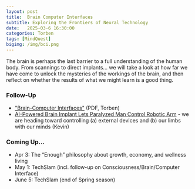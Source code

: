 ```yaml
---
layout: post
title:  Brain Computer Interfaces
subtitle: Exploring the Frontiers of Neural Technology
date:   2025-03-6 16:30:00
categories: Torben
tags: [MindQuest]
bigimg: /img/bci.png
---
```

The brain is perhaps the last barrier to a full understanding of the human body. From scannings to direct implants... we will take a look at how far we have come to unlock the mysteries of the workings of the brain, and then reflect on whether the results of what we might learn is a good thing.

### Follow-Up

* ["Brain-Computer Interfaces"](/assets/present/2025/2025-03-06/bci.pdf) (PDF, Torben)
* [AI-Powered Brain Implant Lets Paralyzed Man Control Robotic Arm](https://neurosciencenews.com/ai-robot-arm-bci-neurotech-28471/) - we are heading toward controlling (a) external devices and (b) our limbs with our minds (Kevin)

### Coming Up...

- Apr 3: The “Enough” philosophy about growth, economy, and wellness living
- May 1: TechSlam (incl. follow-up on Consciousness/Brain/Computer Interface)
- June 5: TechSlam (end of Spring season)

